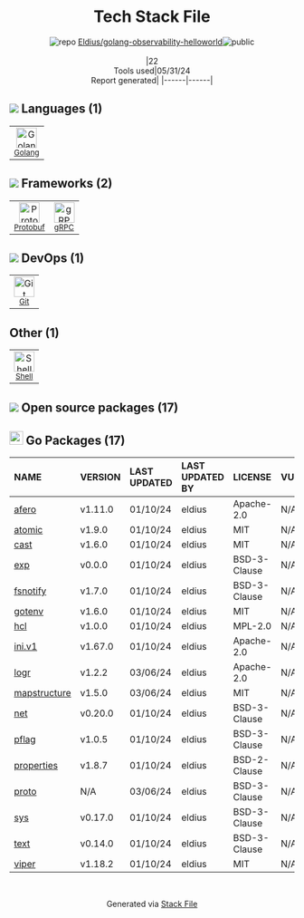 <!--
&lt;--- Readme.md Snippet without images Start ---&gt;
## Tech Stack
Eldius/golang-observability-helloworld is built on the following main stack:

- [Golang](http://golang.org/) – Languages
- [Protobuf](https://developers.google.com/protocol-buffers/) – Serialization Frameworks
- [gRPC](https://grpc.io/) – Remote Procedure Call (RPC)
- [Shell](https://en.wikipedia.org/wiki/Shell_script) – Shells

Full tech stack [here](/techstack.md)

&lt;--- Readme.md Snippet without images End ---&gt;

&lt;--- Readme.md Snippet with images Start ---&gt;
## Tech Stack
Eldius/golang-observability-helloworld is built on the following main stack:

- <img width='25' height='25' src='https://img.stackshare.io/service/1005/O6AczwfV_400x400.png' alt='Golang'/> [Golang](http://golang.org/) – Languages
- <img width='25' height='25' src='https://img.stackshare.io/service/4393/ma2jqJKH_400x400.png' alt='Protobuf'/> [Protobuf](https://developers.google.com/protocol-buffers/) – Serialization Frameworks
- <img width='25' height='25' src='https://img.stackshare.io/service/4670/default_d811b0ac72205af84aca21f967594338580be913.png' alt='gRPC'/> [gRPC](https://grpc.io/) – Remote Procedure Call (RPC)
- <img width='25' height='25' src='https://img.stackshare.io/service/4631/default_c2062d40130562bdc836c13dbca02d318205a962.png' alt='Shell'/> [Shell](https://en.wikipedia.org/wiki/Shell_script) – Shells

Full tech stack [here](/techstack.md)

&lt;--- Readme.md Snippet with images End ---&gt;
-->
<div align="center">

# Tech Stack File
![](https://img.stackshare.io/repo.svg "repo") [Eldius/golang-observability-helloworld](https://github.com/Eldius/golang-observability-helloworld)![](https://img.stackshare.io/public_badge.svg "public")
<br/><br/>
|22<br/>Tools used|05/31/24 <br/>Report generated|
|------|------|
</div>

## <img src='https://img.stackshare.io/languages.svg'/> Languages (1)
<table><tr>
  <td align='center'>
  <img width='36' height='36' src='https://img.stackshare.io/service/1005/O6AczwfV_400x400.png' alt='Golang'>
  <br>
  <sub><a href="http://golang.org/">Golang</a></sub>
  <br>
  <sub></sub>
</td>

</tr>
</table>

## <img src='https://img.stackshare.io/frameworks.svg'/> Frameworks (2)
<table><tr>
  <td align='center'>
  <img width='36' height='36' src='https://img.stackshare.io/service/4393/ma2jqJKH_400x400.png' alt='Protobuf'>
  <br>
  <sub><a href="https://developers.google.com/protocol-buffers/">Protobuf</a></sub>
  <br>
  <sub></sub>
</td>

<td align='center'>
  <img width='36' height='36' src='https://img.stackshare.io/service/4670/default_d811b0ac72205af84aca21f967594338580be913.png' alt='gRPC'>
  <br>
  <sub><a href="https://grpc.io/">gRPC</a></sub>
  <br>
  <sub></sub>
</td>

</tr>
</table>

## <img src='https://img.stackshare.io/devops.svg'/> DevOps (1)
<table><tr>
  <td align='center'>
  <img width='36' height='36' src='https://img.stackshare.io/service/1046/git.png' alt='Git'>
  <br>
  <sub><a href="http://git-scm.com/">Git</a></sub>
  <br>
  <sub></sub>
</td>

</tr>
</table>

## Other (1)
<table><tr>
  <td align='center'>
  <img width='36' height='36' src='https://img.stackshare.io/service/4631/default_c2062d40130562bdc836c13dbca02d318205a962.png' alt='Shell'>
  <br>
  <sub><a href="https://en.wikipedia.org/wiki/Shell_script">Shell</a></sub>
  <br>
  <sub></sub>
</td>

</tr>
</table>


## <img src='https://img.stackshare.io/group.svg' /> Open source packages (17)</h2>

## <img width='24' height='24' src='https://img.stackshare.io/service/21112/default_1346bbda8fe03e4dce5601323a3ca47a10c1ae36.png'/> Go Packages (17)

|NAME|VERSION|LAST UPDATED|LAST UPDATED BY|LICENSE|VULNERABILITIES|
|:------|:------|:------|:------|:------|:------|
|[afero](https://pkg.go.dev/github.com/spf13/afero)|v1.11.0|01/10/24|eldius |Apache-2.0|N/A|
|[atomic](https://pkg.go.dev/go.uber.org/atomic)|v1.9.0|01/10/24|eldius |MIT|N/A|
|[cast](https://pkg.go.dev/github.com/spf13/cast)|v1.6.0|01/10/24|eldius |MIT|N/A|
|[exp](https://pkg.go.dev/golang.org/x/exp)|v0.0.0|01/10/24|eldius |BSD-3-Clause|N/A|
|[fsnotify](https://pkg.go.dev/github.com/fsnotify/fsnotify)|v1.7.0|01/10/24|eldius |BSD-3-Clause|N/A|
|[gotenv](https://pkg.go.dev/github.com/subosito/gotenv)|v1.6.0|01/10/24|eldius |MIT|N/A|
|[hcl](https://pkg.go.dev/github.com/hashicorp/hcl)|v1.0.0|01/10/24|eldius |MPL-2.0|N/A|
|[ini.v1](https://pkg.go.dev/gopkg.in/ini.v1)|v1.67.0|01/10/24|eldius |Apache-2.0|N/A|
|[logr](https://pkg.go.dev/github.com/go-logr/logr)|v1.2.2|03/06/24|eldius |Apache-2.0|N/A|
|[mapstructure](https://pkg.go.dev/github.com/mitchellh/mapstructure)|v1.5.0|03/06/24|eldius |MIT|N/A|
|[net](https://pkg.go.dev/golang.org/x/net)|v0.20.0|01/10/24|eldius |BSD-3-Clause|N/A|
|[pflag](https://pkg.go.dev/github.com/spf13/pflag)|v1.0.5|01/10/24|eldius |BSD-3-Clause|N/A|
|[properties](https://pkg.go.dev/github.com/magiconair/properties)|v1.8.7|01/10/24|eldius |BSD-2-Clause|N/A|
|[proto](https://pkg.go.dev/github.com/golang/protobuf/proto)|N/A|03/06/24|eldius |BSD-3-Clause|N/A|
|[sys](https://pkg.go.dev/golang.org/x/sys)|v0.17.0|01/10/24|eldius |BSD-3-Clause|N/A|
|[text](https://pkg.go.dev/golang.org/x/text)|v0.14.0|01/10/24|eldius |BSD-3-Clause|N/A|
|[viper](https://pkg.go.dev/github.com/spf13/viper)|v1.18.2|01/10/24|eldius |MIT|N/A|

<br/>
<div align='center'>

Generated via [Stack File](https://github.com/marketplace/stack-file)
